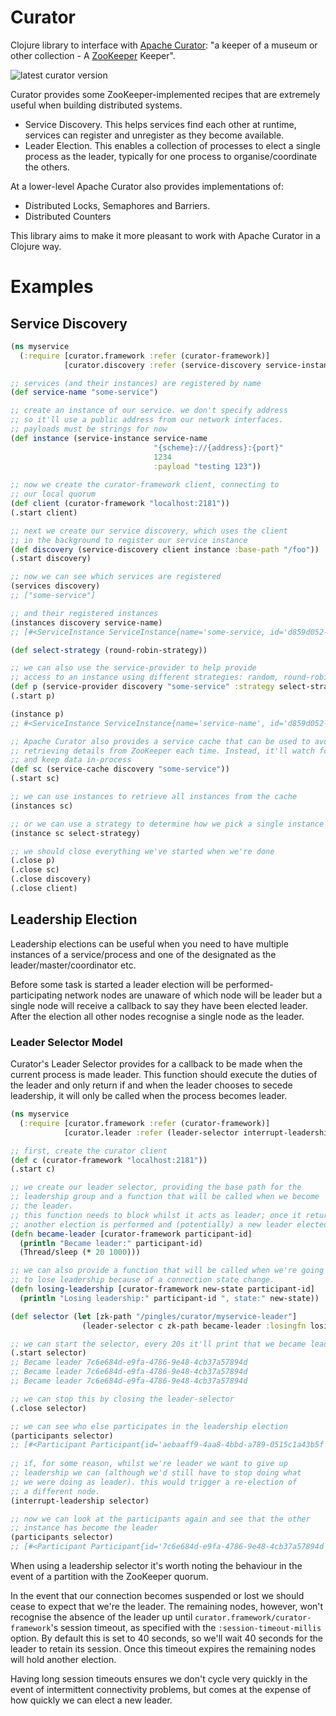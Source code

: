Curator
=======

Clojure library to interface with [Apache Curator](http://curator.apache.org/): "a keeper of a museum or other collection - A [ZooKeeper](http://zookeeper.apache.org) Keeper".

![latest curator version](https://clojars.org/curator/latest-version.svg)

Curator provides some ZooKeeper-implemented recipes that are extremely useful when building distributed systems.

* Service Discovery. This helps services find each other at runtime, services can register and unregister as they become available. 
* Leader Election. This enables a collection of processes to elect a single process as the leader, typically for one process to organise/coordinate the others.

At a lower-level Apache Curator also provides implementations of:

* Distributed Locks, Semaphores and Barriers.
* Distributed Counters

This library aims to make it more pleasant to work with Apache Curator in a Clojure way.

# Examples
## Service Discovery

```clojure
(ns myservice
  (:require [curator.framework :refer (curator-framework)]
            [curator.discovery :refer (service-discovery service-instance service-provider instance instances services)]))

;; services (and their instances) are registered by name
(def service-name "some-service")

;; create an instance of our service. we don't specify address
;; so it'll use a public address from our network interfaces.
;; payloads must be strings for now
(def instance (service-instance service-name
                                "{scheme}://{address}:{port}"
                                1234
                                :payload "testing 123"))
                                
;; now we create the curator-framework client, connecting to
;; our local quorum                                
(def client (curator-framework "localhost:2181"))
(.start client)

;; next we create our service discovery, which uses the client
;; in the background to register our service instance
(def discovery (service-discovery client instance :base-path "/foo"))
(.start discovery)

;; now we can see which services are registered
(services discovery)
;; ["some-service"]

;; and their registered instances
(instances discovery service-name)
;; [#<ServiceInstance ServiceInstance{name='some-service, id='d859d052-0df0-40aa-925e-358154953a19', address='192.168.1.241', port=1234, sslPort=null, payload=testing 123, registrationTimeUTC=1400195776978, serviceType=DYNAMIC, uriSpec=org.apache.curator.x.discovery.UriSpec@6c2ac0dc}>]

(def select-strategy (round-robin-strategy))

;; we can also use the service-provider to help provide
;; access to an instance using different strategies: random, round-robin and sticky
(def p (service-provider discovery "some-service" :strategy select-strategy))
(.start p)

(instance p)
;; #<ServiceInstance ServiceInstance{name='service-name', id='d859d052-0df0-40aa-925e-358154953a19', address='192.168.1.241', port=1234, sslPort=null, payload=testing 123, registrationTimeUTC=1400195776978, serviceType=DYNAMIC, uriSpec=org.apache.curator.x.discovery.UriSpec@6c2ac0dc}>

;; Apache Curator also provides a service cache that can be used to avoid
;; retrieving details from ZooKeeper each time. Instead, it'll watch for updates
;; and keep data in-process
(def sc (service-cache discovery "some-service"))
(.start sc)

;; we can use instances to retrieve all instances from the cache
(instances sc)

;; or we can use a strategy to determine how we pick a single instance
(instance sc select-strategy)

;; we should close everything we've started when we're done
(.close p)
(.close sc)
(.close discovery)
(.close client)
```

## Leadership Election
Leadership elections can be useful when you need to have multiple instances of a service/process and one of the designated as the leader/master/coordinator etc.

Before some task is started a leader election will be performed- participating network nodes are unaware of which node will be leader but a single node will receive a callback to say they have been elected leader. After the election all other nodes recognise a single node as the leader.

### Leader Selector Model
Curator's Leader Selector provides for a callback to be made when the current process is made leader. This function should execute the duties of the leader and only return if and when the leader chooses to secede leadership, it will only be called when the process becomes leader.

```clojure
(ns myservice
  (:require [curator.framework :refer (curator-framework)]
            [curator.leader :refer (leader-selector interrupt-leadership participants)]))

;; first, create the curator client
(def c (curator-framework "localhost:2181"))
(.start c)

;; we create our leader selector, providing the base path for the
;; leadership group and a function that will be called when we become
;; the leader.
;; this function needs to block whilst it acts as leader; once it returns
;; another election is performed and (potentially) a new leader elected.
(defn became-leader [curator-framework participant-id]
  (println "Became leader:" participant-id)
  (Thread/sleep (* 20 1000)))

;; we can also provide a function that will be called when we're going
;; to lose leadership because of a connection state change.
(defn losing-leadership [curator-framework new-state participant-id]
  (println "Losing leadership:" participant-id ", state:" new-state))

(def selector (let [zk-path "/pingles/curator/myservice-leader"]
                (leader-selector c zk-path became-leader :losingfn losing-leadership)))

;; we can start the selector, every 20s it'll print that we became leader
(.start selector)
;; Became leader 7c6e684d-e9fa-4786-9e48-4cb37a57894d
;; Became leader 7c6e684d-e9fa-4786-9e48-4cb37a57894d
;; Became leader 7c6e684d-e9fa-4786-9e48-4cb37a57894d

;; we can stop this by closing the leader-selector
(.close selector)

;; we can see who else participates in the leadership election
(participants selector)
;; [#<Participant Participant{id='aebaaff9-4aa8-4bbd-a789-0515c1a43b5f', isLeader=true}> #<Participant Participant{id='7c6e684d-e9fa-4786-9e48-4cb37a57894d', isLeader=false}>]
  
;; if, for some reason, whilst we're leader we want to give up
;; leadership we can (although we'd still have to stop doing what
;; we were doing as leader). this would trigger a re-election of
;; a different node.
(interrupt-leadership selector)

;; now we can look at the participants again and see that the other
;; instance has become the leader
(participants selector)
;; [#<Participant Participant{id='7c6e684d-e9fa-4786-9e48-4cb37a57894d', isLeader=true}> #<Participant Participant{id='aebaaff9-4aa8-4bbd-a789-0515c1a43b5f', isLeader=false}>]
```

When using a leadership selector it's worth noting the behaviour in the event of a partition with the ZooKeeper quorum.

In the event that our connection becomes suspended or lost we should cease to expect that we're the leader. The remaining nodes, however, won't recognise the absence of the leader up until `curator.framework/curator-framework`'s session timeout, as specified with the `:session-timeout-millis` option. By default this is set to 40 seconds, so we'll wait 40 seconds for the leader to retain its session. Once this timeout expires the remaining nodes will hold another election.

Having long session timeouts ensures we don't cycle very quickly in the event of intermittent connectivity problems, but comes at the expense of how quickly we can elect a new leader.
